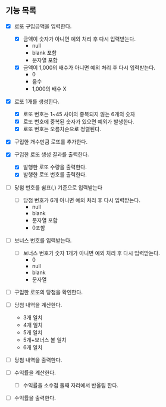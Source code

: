 ## 기능 목록

- [x] 로또 구입금액을 입력한다.
    - [x] 금액이 숫자가 아니면 예외 처리 후 다시 입력받는다.
        - null
        - blank 포함
        - 문자열 포함
    - [x] 금액이 1,000의 배수가 아니면 예외 처리 후 다시 입력받는다.
        - 0
        - 음수
        - 1,000의 배수 X

- [x] 로또 1개를 생성한다.
    - [x] 로또 번호는 1~45 사이의 중복되지 않는 6개의 숫자
    - [x] 로또 번호에 중복된 숫자가 있으면 예외가 발생한다.
    - [x] 로또 번호는 오름차순으로 정렬된다.
- [x] 구입한 개수만큼 로또를 추가한다.
- [x] 구입한 로또 생성 결과를 출력한다.
    - [x] 발행한 로또 수량을 출력한다.
    - [x] 발행한 로또 번호를 출력한다.

- [ ] 당첨 번호를 쉼표(,) 기준으로 입력받는다
    - [ ] 당첨 번호가 6개 아니면 예외 처리 후 다시 입력받는다.
        - null
        - blank
        - 문자열 포함
        - 0포함

- [ ] 보너스 번호를 입력받는다.
    - [ ] 보너스 번호가 숫자 1개가 아니면 예외 처리 후 다시 입력받는다.
        - 0
        - null
        - blank
        - 문자열

- [ ] 구입한 로또의 당첨을 확인한다.

- [ ] 당첨 내역을 계산한다.
    - 3개 일치
    - 4개 일치
    - 5개 일치
    - 5개+보너스 볼 일치
    - 6개 일치
- [ ] 당첨 내역을 출력한다.

- [ ] 수익률을 계산한다.
    - [ ] 수익률을 소수점 둘째 자리에서 반올림 한다.
- [ ] 수익률을 출력한다.